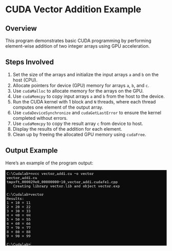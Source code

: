 # CUDA Vector Addition Example

## Overview
This program demonstrates basic CUDA programming by performing element-wise addition of two integer arrays using GPU acceleration.

## Steps Involved

1. Set the size of the arrays and initialize the input arrays `a` and `b` on the host (CPU).
2. Allocate pointers for device (GPU) memory for arrays `a`, `b`, and `c`.
3. Use `cudaMalloc` to allocate memory for the arrays on the GPU.
4. Use `cudaMemcpy` to copy input arrays `a` and `b` from the host to the device.
5. Run the CUDA kernel with 1 block and `N` threads, where each thread computes one element of the output array.
6. Use `cudaDeviceSynchronize` and `cudaGetLastError` to ensure the kernel completed without errors.
7. Use `cudaMemcpy` to copy the result array `c` from device to host.
8. Display the results of the addition for each element.
9. Clean up by freeing the allocated GPU memory using `cudaFree`.

## Output Example  
Here’s an example of the program output:  

![Output](image.png)  


